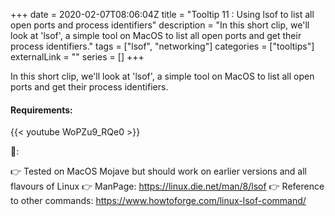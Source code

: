 +++ 
date = 2020-02-07T08:06:04Z
title = "Tooltip 11 : Using lsof to list all open ports and process identifiers"
description = "In this short clip, we'll look at 'lsof', a simple tool on MacOS to list all open ports and get their process identifiers."
tags = ["lsof", "networking"]
categories = ["tooltips"]
externalLink = ""
series = []
+++

In this short clip, we'll look at 'lsof', a simple tool on MacOS to list all open ports and get their process identifiers. 

#### Requirements:

{{< youtube WoPZu9_RQe0 >}}

📝:

👉 Tested on MacOS Mojave but should work on earlier versions and all flavours of Linux
👉 ManPage: https://linux.die.net/man/8/lsof
👉 Reference to other commands: https://www.howtoforge.com/linux-lsof-command/
